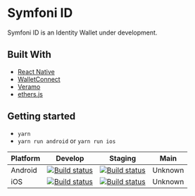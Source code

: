 
# Symfoni ID

Symfoni ID is an Identity Wallet under development.

## Built With
- [React Native](https://github.com/facebook/react-native)
- [WalletConnect](https://github.com/walletconnect)
- [Veramo](https://github.com/uport-project/veramo)
- [ethers.js](https://github.com/ethers-io/ethers.js/)

## Getting started
* `yarn`
* `yarn run android` or `yarn run ios`

| Platform | Develop                                                                                                                                                                                              | Staging                                                                                                                                                                                            | Main    |
| -------- | ---------------------------------------------------------------------------------------------------------------------------------------------------------------------------------------------------- | -------------------------------------------------------------------------------------------------------------------------------------------------------------------------------------------------- | ------- |
| Android  | [![Build status](https://build.appcenter.ms/v0.1/apps/2fb2e2de-3e9e-4bdd-b33f-4c9961fa8942/branches/dev/badge)](https://appcenter.ms/orgs/Symfoni/apps/SymfoniID-android-develop/build/branches/dev) | [![Build status](https://build.appcenter.ms/v0.1/apps/2e9e0269-15c0-4e36-8582-84ea9cc2f7f3/branches/release/badge)](https://appcenter.ms/orgs/Symfoni/apps/SymfoniID-1/build/branches/release)     | Unknown |
| iOS      | [![Build status](https://build.appcenter.ms/v0.1/apps/8f5871d4-e3eb-4255-99b9-d6a874487996/branches/dev/badge)](https://appcenter.ms/orgs/Symfoni/apps/SymfoniID/build/branches/dev)                 | [![Build status](https://build.appcenter.ms/v0.1/apps/96a37fde-83c5-4024-a6a1-90a72be82854/branches/release/badge)](https://appcenter.ms/orgs/Symfoni/apps/SymfoniID-stage/build/branches/release) | Unknown |


